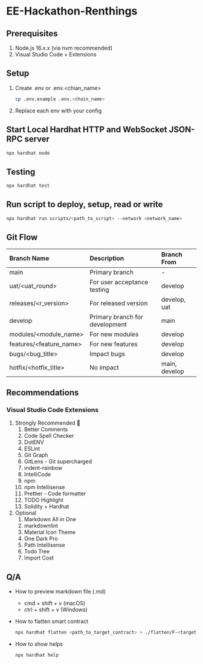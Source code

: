 # EE-Hackathon-Renthings

## Prerequisites

1. Node.js 16.x.x (via nvm recommended)
2. Visual Studio Code + Extensions

## Setup

1. Create .env or .env.<chian_name>

    ```sh
    cp .env.example .env.<chain_name>
    ```

2. Replace each env with your config

## Start Local Hardhat HTTP and WebSocket JSON-RPC server

```sh
npx hardhat node
```

## Testing

```sh
npx hardhat test
```

## Run script to deploy, setup, read or write

```sh
npx hardhat run scripts/<path_to_script> --network <network_name>
```

## Git Flow

| Branch Name             | Description                    | Branch From   |
| :---------------------- | :----------------------------- | :------------ |
| main                    | Primary branch                 | -             |
| uat/<uat_round>         | For user acceptance testing    | develop       |
| releases/<r_version>    | For released version           | develop, uat  |
| develop                 | Primary branch for development | main          |
| modules/<module_name>   | For new modules                | develop       |
| features/<feature_name> | For new features               | develop       |
| bugs/<bug_title>        | Impact bugs                    | develop       |
| hotfix/<hotfix_title>   | No impact                      | main, develop |

## Recommendations

### Visual Studio Code Extensions

1. Strongly Recommended 💪
   1. Better Comments
   2. Code Spell Checker
   3. DotENV
   4. ESLint
   5. Git Graph
   6. GitLens - Git supercharged
   7. indent-rainbow
   8. IntelliCode
   9. npm
   10. npm Intellisense
   11. Prettier - Code formatter
   12. TODO Highlight
   13. Solidity + Hardhat
2. Optional
   1. Markdown All in One
   2. markdownlint
   3. Material Icon Theme
   4. One Dark Pro
   5. Path Intellisense
   6. Todo Tree
   7. Import Cost

## Q/A

- How to preview markdown file (.md)
  - cmd + shift + v (macOS)
  - ctrl + shift + v (Windows)

- How to flatten smart contract

    ```sh
    npx hardhat flatten <path_to_target_contract> > ./flatten/F-<target_contract_name>
    ```

- How to show helps

    ```sh
    npx hardhat help
    ```
